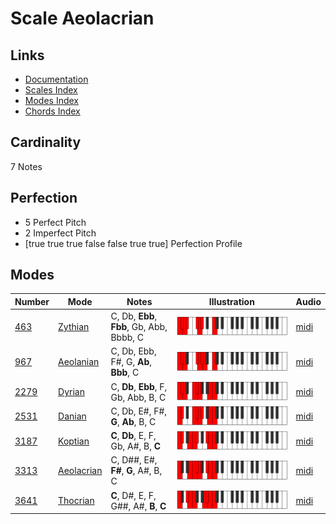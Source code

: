 # Scale Aeolacrian

## Links

- [Documentation](README.md)
- [Scales Index](Scales.md)
- [Modes Index](Modes.md)
- [Chords Index](Chords.md)

## Cardinality

7 Notes

## Perfection

- 5 Perfect Pitch
- 2 Imperfect Pitch
- [true true true false false true true] Perfection Profile

## Modes

| Number | Mode | Notes | Illustration | Audio |
|--------|------|-------|--------------|-------|
| [463](https://ianring.com/musictheory/scales/463) | [Zythian](ModeZythian.md) | C, Db, **Ebb**, **Fbb**, Gb, Abb, Bbbb, C | ![CNaturalZythian](ModeCNaturalZythian.png) | [midi](https://github.com/edipermadi/music/blob/main/docs/ModeCNaturalZythian.mid?raw=true) | 
| [967](https://ianring.com/musictheory/scales/967) | [Aeolanian](ModeAeolanian.md) | C, Db, Ebb, F#, G, **Ab**, **Bbb**, C | ![CNaturalAeolanian](ModeCNaturalAeolanian.png) | [midi](https://github.com/edipermadi/music/blob/main/docs/ModeCNaturalAeolanian.mid?raw=true) | 
| [2279](https://ianring.com/musictheory/scales/2279) | [Dyrian](ModeDyrian.md) | C, **Db**, **Ebb**, F, Gb, Abb, B, C | ![CNaturalDyrian](ModeCNaturalDyrian.png) | [midi](https://github.com/edipermadi/music/blob/main/docs/ModeCNaturalDyrian.mid?raw=true) | 
| [2531](https://ianring.com/musictheory/scales/2531) | [Danian](ModeDanian.md) | C, Db, E#, F#, **G**, **Ab**, B, C | ![CNaturalDanian](ModeCNaturalDanian.png) | [midi](https://github.com/edipermadi/music/blob/main/docs/ModeCNaturalDanian.mid?raw=true) | 
| [3187](https://ianring.com/musictheory/scales/3187) | [Koptian](ModeKoptian.md) | **C**, **Db**, E, F, Gb, A#, B, **C** | ![CNaturalKoptian](ModeCNaturalKoptian.png) | [midi](https://github.com/edipermadi/music/blob/main/docs/ModeCNaturalKoptian.mid?raw=true) | 
| [3313](https://ianring.com/musictheory/scales/3313) | [Aeolacrian](ModeAeolacrian.md) | C, D##, E#, **F#**, **G**, A#, B, C | ![CNaturalAeolacrian](ModeCNaturalAeolacrian.png) | [midi](https://github.com/edipermadi/music/blob/main/docs/ModeCNaturalAeolacrian.mid?raw=true) | 
| [3641](https://ianring.com/musictheory/scales/3641) | [Thocrian](ModeThocrian.md) | **C**, D#, E, F, G##, A#, **B**, **C** | ![CNaturalThocrian](ModeCNaturalThocrian.png) | [midi](https://github.com/edipermadi/music/blob/main/docs/ModeCNaturalThocrian.mid?raw=true) | 
